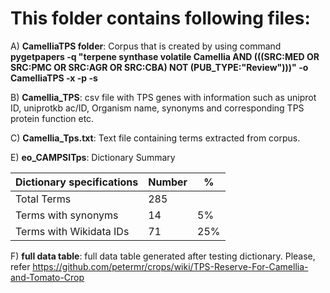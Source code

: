 # This folder contains following files:

A) **CamelliaTPS folder**: Corpus that is created by using command **pygetpapers -q "terpene synthase volatile Camellia AND (((SRC:MED OR SRC:PMC OR SRC:AGR OR SRC:CBA) NOT (PUB_TYPE:"Review")))" -o CamelliaTPS -x -p -s**

B) **Camellia_TPS**: csv file with TPS genes with information such as uniprot ID, uniprotkb ac/ID, Organism name, synonyms and corresponding TPS protein function etc.

C) **Camellia_Tps.txt**: Text file containing terms extracted from corpus.

E) **eo_CAMPSITps**: Dictionary Summary 

| Dictionary specifications |Number |% |
   | --- | --- | --- |
   |Total Terms | 285| |
   |Terms with synonyms |14| 5% |
   |Terms with Wikidata IDs| 71| 25% |


F) **full data table**: full data table generated after testing dictionary. Please, refer https://github.com/petermr/crops/wiki/TPS-Reserve-For-Camellia-and-Tomato-Crop
